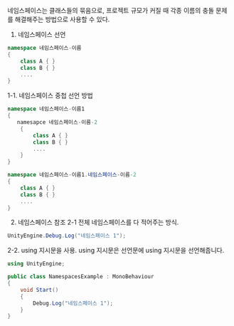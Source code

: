네임스페이스는 클래스들의 묶음으로, 
프로젝트 규모가 커질 때 각종 이름의 충돌 문제를 해결해주는 방법으로 사용할 수 있다.

1. 네임스페이스 선언
```C#
namespace 네임스페이스-이름
{
    class A { }
    class B { }
    ....
} 
```
  1-1. 네임스페이스 중첩 선언 방법

```C#
namespace 네임스페이스-이름1
{
   namesapce 네임스페이스-이름-2 
    {        
        class A { }
        class B { }
        ....
    }
} 
```
```C#
namespace 네임스페이스-이름1.네임스페이스-이름-2 
{
    class A { }
    class B { }
    ....
} 
```

2. 네임스페이스 참조
2-1 전체 네임스페이스를 다 적어주는 방식.
```C#
UnityEngine.Debug.Log("네임스페이스 1");
```
2-2. using 지시문을 사용.
    using 지시문은 선언문에 using 지시문을 선언해줍니다.
```C#
using UnityEngine;

public class NamespacesExample : MonoBehaviour
{
    void Start()
    {
        Debug.Log("네임스페이스 1");
    }
}
```

